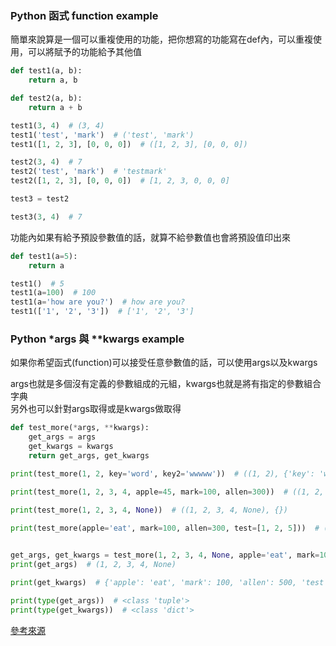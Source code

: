 ### Python 函式 function example
簡單來說算是一個可以重複使用的功能，把你想寫的功能寫在def內，可以重複使用，可以將賦予的功能給予其他值

```py
def test1(a, b):
    return a, b

def test2(a, b):
    return a + b

test1(3, 4)  # (3, 4) 
test1('test', 'mark')  # ('test', 'mark')
test1([1, 2, 3], [0, 0, 0])  # ([1, 2, 3], [0, 0, 0])

test2(3, 4)  # 7
test2('test', 'mark')  # 'testmark'
test2([1, 2, 3], [0, 0, 0])  # [1, 2, 3, 0, 0, 0]

test3 = test2

test3(3, 4)  # 7
```

功能內如果有給予預設參數值的話，就算不給參數值也會將預設值印出來
```py
def test1(a=5):
    return a

test1()  # 5
test1(a=100)  # 100
test1(a='how are you?')  # how are you?
test1(['1', '2', '3'])  # ['1', '2', '3']
```

### Python *args 與 **kwargs example

  如果你希望函式(function)可以接受任意參數值的話，可以使用args以及kwargs  

  args也就是多個沒有定義的參數組成的元組，kwargs也就是將有指定的參數組合字典  
  另外也可以針對args取得或是kwargs做取得
```py
def test_more(*args, **kwargs):
    get_args = args
    get_kwargs = kwargs
    return get_args, get_kwargs

print(test_more(1, 2, key='word', key2='wwwww'))  # ((1, 2), {'key': 'word', 'key2': 'wwwww'})

print(test_more(1, 2, 3, 4, apple=45, mark=100, allen=300))  # ((1, 2, 3, 4), {'apple': 45, 'mark': 100, 'allen': 300})
 
print(test_more(1, 2, 3, 4, None))  # ((1, 2, 3, 4, None), {})

print(test_more(apple='eat', mark=100, allen=300, test=[1, 2, 5]))  # ((), {'apple': 'eat', 'mark': 100, 'allen': 300, 'test': [1, 2, 5]})


get_args, get_kwargs = test_more(1, 2, 3, 4, None, apple='eat', mark=100, allen=500, test=[1, 2, 3, 5])
print(get_args)  # (1, 2, 3, 4, None)

print(get_kwargs)  # {'apple': 'eat', 'mark': 100, 'allen': 500, 'test': [1, 2, 3, 5]}

print(type(get_args))  # <class 'tuple'>
print(type(get_kwargs))  # <class 'dict'>
```

[參考來源](https://learn.markteaching.com/%E3%80%90python-%E6%95%99%E5%AD%B8%E3%80%91args-%E4%BB%A5%E5%8F%8A-kwargs-%E5%9F%BA%E6%9C%AC%E7%94%A8%E6%B3%95-example/)
